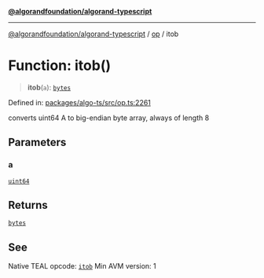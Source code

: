 [**@algorandfoundation/algorand-typescript**](../../../README.md)

***

[@algorandfoundation/algorand-typescript](../../../README.md) / [op](../README.md) / itob

# Function: itob()

> **itob**(`a`): [`bytes`](../../../type-aliases/bytes.md)

Defined in: [packages/algo-ts/src/op.ts:2261](https://github.com/algorandfoundation/puya-ts/blob/main/packages/algo-ts/src/op.ts#L2261)

converts uint64 A to big-endian byte array, always of length 8

## Parameters

### a

[`uint64`](../../../type-aliases/uint64.md)

## Returns

[`bytes`](../../../type-aliases/bytes.md)

## See

Native TEAL opcode: [`itob`](https://developer.algorand.org/docs/get-details/dapps/avm/teal/opcodes/v10/#itob)
Min AVM version: 1
